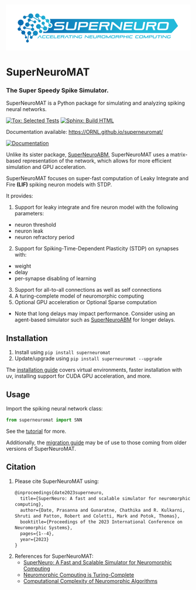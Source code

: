 <div align="center" style="text-align: center;">
<picture>
  <source media="(prefers-color-scheme: dark)" srcset="./docs/source/_static/superneuro-pcg-arrow-dark-tag.svg">
  <img alt="SuperNeuroMAT Logo" src="./docs/source/_static/superneuro-pcg-arrow-blue-tag.svg" width='600rem'>
</picture>
</div>

# SuperNeuroMAT

### The Super Speedy Spike Simulator.

SuperNeuroMAT is a Python package for simulating and analyzing spiking neural networks.

[![Tox: Selected Tests](https://github.com/ORNL/superneuromat/actions/workflows/test.yaml/badge.svg)](https://github.com/ORNL/superneuromat/actions/workflows/test.yaml)
[![Sphinx: Build HTML](https://github.com/ORNL/superneuromat/actions/workflows/pages-build.yaml/badge.svg)](https://github.com/ORNL/superneuromat/actions/workflows/pages-build.yaml)

Documentation available: https://ORNL.github.io/superneuromat/

[<img src="https://gist.githubusercontent.com/cxmeel/0dbc95191f239b631c3874f4ccf114e2/raw/documentation.svg" alt="Documentation" height="40" />](https://ORNL.github.io/superneuromat/)

Unlike its sister package, [SuperNeuroABM](https://github.com/ORNL/superneuroabm), SuperNeuroMAT uses a matrix-based representation
of the network, which allows for more efficient simulation and GPU acceleration.

SuperNeuroMAT focuses on super-fast computation of Leaky Integrate and Fire **(LIF)** spiking neuron models with STDP.

It provides:
1. Support for leaky integrate and fire neuron model with the following parameters:
  * neuron threshold
  * neuron leak
  * neuron refractory period
2. Support for Spiking-Time-Dependent Plasticity (STDP) on synapses with:
  * weight
  * delay
  * per-synapse disabling of learning
3. Support for all-to-all connections as well as self connections
4. A turing-complete model of neuromorphic computing
5. Optional GPU acceleration or Optional Sparse computation

* Note that long delays may impact performance. Consider using an agent-based simulator
such as [SuperNeuroABM](https://github.com/ORNL/superneuroabm) for longer delays.


## Installation
1. Install using `pip install superneuromat`
2. Update/upgrade using `pip install superneuromat --upgrade`

The [installation guide](https://ORNL.github.io/superneuromat/guide/install.html)
covers virtual environments, faster installation with uv, installing support for CUDA GPU acceleration, and more.

## Usage
Import the spiking neural network class: 

```python
from superneuromat import SNN
```

See the [tutorial](https://ORNL.github.io/superneuromat/guide/firstrun.html) for more.

Additionally, the [migration guide](https://ornl.github.io/superneuromat/guide/migration2.html) may be of use to those coming from older versions of SuperNeuroMAT.

## Citation
1. Please cite SuperNeuroMAT using:
	```
	@inproceedings{date2023superneuro,
	  title={SuperNeuro: A fast and scalable simulator for neuromorphic computing},
	  author={Date, Prasanna and Gunaratne, Chathika and R. Kulkarni, Shruti and Patton, Robert and Coletti, Mark and Potok, Thomas},
	  booktitle={Proceedings of the 2023 International Conference on Neuromorphic Systems},
	  pages={1--4},
	  year={2023}
	}
	```
2. References for SuperNeuroMAT:
	- [SuperNeuro: A Fast and Scalable Simulator for Neuromorphic Computing](https://dl.acm.org/doi/abs/10.1145/3589737.3606000)
	- [Neuromorphic Computing is Turing-Complete](https://dl.acm.org/doi/abs/10.1145/3546790.3546806)
	- [Computational Complexity of Neuromorphic Algorithms](https://dl.acm.org/doi/abs/10.1145/3477145.3477154)

